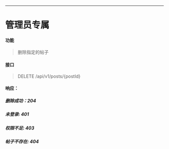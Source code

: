 -----------
# 管理员专属
#### 功能

> 删除指定的帖子

#### 接口

> DELETE /api/v1/posts/{postId}

#### 响应：
##### 删除成功：204
##### 未登录: 401
##### 权限不足: 403
##### 帖子不存在: 404

